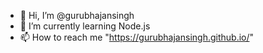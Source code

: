 - 👋 Hi, I’m @gurubhajansingh
- 🌱 I’m currently learning Node.js
- 📫 How to reach me "https://gurubhajansingh.github.io/"

<!---
gurubhajansingh/gurubhajansingh is a ✨ special ✨ repository because its `README.md` (this file) appears on your GitHub profile.
You can click the Preview link to take a look at your changes.
--->
